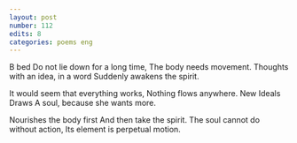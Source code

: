 ```yaml
---
layout: post
number: 112
edits: 8
categories: poems eng
---
```


B bed Do not lie down for a long time, 
The body needs movement.
Thoughts with an idea, in a word
Suddenly awakens the spirit.
 
It would seem that everything works, 
Nothing flows anywhere. 
New Ideals Draws 
A soul, because she wants more.
 
Nourishes the body first 
And then take the spirit. 
The soul cannot do without action, 
Its element is perpetual motion. 
